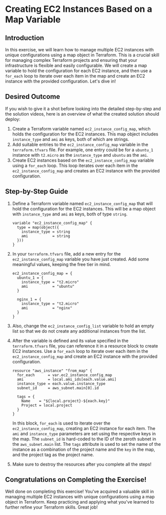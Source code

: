 # Creating EC2 Instances Based on a Map Variable

## Introduction

In this exercise, we will learn how to manage multiple EC2 instances with unique configurations using a map object in Terraform. This is a crucial skill for managing complex Terraform projects and ensuring that your infrastructure is flexible and easily configurable. We will create a map variable to hold the configuration for each EC2 instance, and then use a `for_each` loop to iterate over each item in the map and create an EC2 instance with the provided configuration. Let's dive in!

## Desired Outcome

If you wish to give it a shot before looking into the detailed step-by-step and the solution videos, here is an overview of what the created solution should deploy:

1. Create a Terraform variable named `ec2_instance_config_map`, which holds the configuration for the EC2 instances. This map object includes `instance_type` and `ami` as keys, both of which are strings.
2. Add suitable entries to the `ec2_instance_config_map` variable in the `terraform.tfvars` file. For example, one entry could be for a `ubuntu_1` instance with `t2.micro` as the `instance_type` and `ubuntu` as the `ami`.
3. Create EC2 instances based on the `ec2_instance_config_map` variable using a `for_each` loop. This loop iterates over each item in the `ec2_instance_config_map` and creates an EC2 instance with the provided configuration.

## Step-by-Step Guide

1. Define a Terraform variable named `ec2_instance_config_map` that will hold the configuration for the EC2 instances. This will be a map object with `instance_type` and `ami` as keys, both of type `string`.

    ```
    variable "ec2_instance_config_map" {
      type = map(object({
        instance_type = string
        ami           = string
      }))
    }
    ```

2. In your `terraform.tfvars` file, add a new entry for the `ec2_instance_config_map` variable you have just created. Add some meaningful values, keeping the free tier in mind.

    ```
    ec2_instance_config_map = {
      ubuntu_1 = {
        instance_type = "t2.micro"
        ami           = "ubuntu"
      }

      nginx_1 = {
        instance_type = "t2.micro"
        ami           = "nginx"
      }
    }
    ```

3. Also, change the `ec2_instance_config_list` variable to hold an empty list so that we do not create any additional instances from the list.

4. After the variable is defined and its value specified in the `terraform.tfvars` file, you can reference it in a resource block to create EC2 instances. Use a `for_each` loop to iterate over each item in the `ec2_instance_config_map` and create an EC2 instance with the provided configuration.

    ```
    resource "aws_instance" "from_map" {
      for_each      = var.ec2_instance_config_map
      ami           = local.ami_ids[each.value.ami]
      instance_type = each.value.instance_type
      subnet_id     = aws_subnet.main[0].id

      tags = {
        Name    = "${local.project}-${each.key}"
        Project = local.project
      }
    }
    ```

    In this block, `for_each` is used to iterate over the `ec2_instance_config_map`, creating an EC2 instance for each item. The `ami` and `instance_type` parameters are set using the respective keys in the map. The `subnet_id` is hard-coded to the ID of the zeroth subnet in the `aws_subnet.main` list. The `tags` attribute is used to set the name of the instance as a combination of the project name and the `key` in the map, and the project tag as the project name.

5. Make sure to destroy the resources after you complete all the steps!

## Congratulations on Completing the Exercise!

Well done on completing this exercise! You've acquired a valuable skill in managing multiple EC2 instances with unique configurations using a map object in Terraform. Keep practicing and applying what you've learned to further refine your Terraform skills. Great job!
